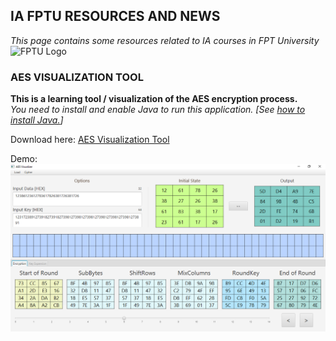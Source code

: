 ## IA FPTU RESOURCES AND NEWS

*This page contains some resources related to IA courses in FPT University*
![FPTU Logo](http://fpt.edu.vn/Content/images/assets/Logo-FU-03.png)


### AES VISUALIZATION TOOL

**This is a learning tool / visualization of the AES encryption process.**<br>
*You need to install and enable Java to run this application. \[See [how to install Java.](https://www.java.com/en/download/help/download_options.xml)\]*

Download here: [AES Visualization Tool](https://github.com/ia-fptu/ia-fptu.github.io/blob/master/AES_Visualization.jar?raw=true)

Demo:
![Demo AES Visualization Tool](https://raw.githubusercontent.com/ia-fptu/ia-fptu.github.io/master/Screenshot_AES_Visualization.PNG)
